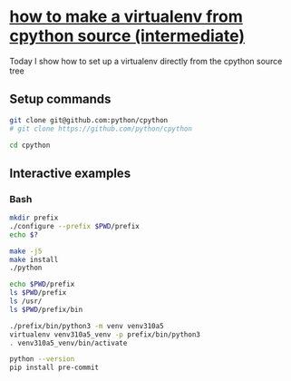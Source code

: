 # [how to make a virtualenv from cpython source (intermediate)](https://youtu.be/2ETZsYF5c7s)

Today I show how to set up a virtualenv directly from the cpython source tree

## Setup commands

```bash
git clone git@github.com:python/cpython
# git clone https://github.com/python/cpython

cd cpython
```

## Interactive examples

### Bash

```bash
mkdir prefix
./configure --prefix $PWD/prefix
echo $?

make -j5
make install
./python

echo $PWD/prefix
ls $PWD/prefix
ls /usr/
ls $PWD/prefix/bin

./prefix/bin/python3 -m venv venv310a5
virtualenv venv310a5_venv -p prefix/bin/python3
. venv310a5_venv/bin/activate

python --version
pip install pre-commit
```
